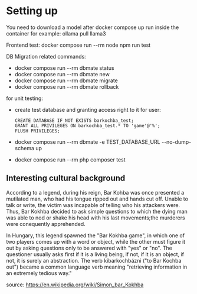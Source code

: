 # Setting up

You need to download a model after docker compose up
run inside the container for example: ollama pull llama3

Frontend test: docker compose run --rm node npm run test

DB Migration related commands:

- docker compose run --rm dbmate status
- docker compose run --rm dbmate new <name>
- docker compose run --rm dbmate migrate
- docker compose run --rm dbmate rollback

for unit testing:

- create test database and granting access right to it for user:

  ```
  CREATE DATABASE IF NOT EXISTS barkochba_test;
  GRANT ALL PRIVILEGES ON barkochba_test.* TO 'game'@'%';
  FLUSH PRIVILEGES;
  ```

- docker compose run --rm dbmate -e TEST_DATABASE_URL --no-dump-schema up
- docker compose run --rm php composer test

## Interesting cultural background

According to a legend, during his reign, Bar Kohba was once presented a mutilated man, who had his tongue ripped out and hands cut off. Unable to talk or write, the victim was incapable of telling who his attackers were. Thus, Bar Kokhba decided to ask simple questions to which the dying man was able to nod or shake his head with his last movements;the murderers were conequently apprehended.

In Hungary, this legend spawned the "Bar Kokhba game", in which one of two players comes up with a word or object, while the other must figure it out by asking questions only to be answered with "yes" or "no". The questioner usually asks first if it is a living being, if not, if it is an object, if not, it is surely an abstraction. The verb kibarkochbázni ("to Bar Kochba out") became a common language verb meaning "retrieving information in an extremely tedious way."

source: https://en.wikipedia.org/wiki/Simon_bar_Kokhba
